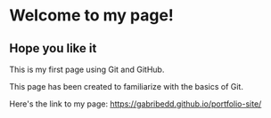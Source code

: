# Welcome to my page!
## Hope you like it

This is my first page using Git and GitHub.

This page has been created to familiarize with the basics of Git.

Here's the link to my page: https://gabribedd.github.io/portfolio-site/


